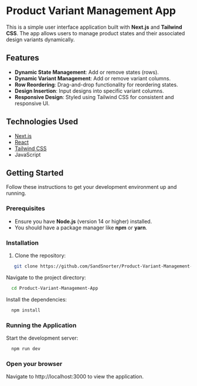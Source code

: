 # Product Variant Management App  

This is a simple user interface application built with **Next.js** and **Tailwind CSS**. The app allows users to manage product states and their associated design variants dynamically.

## Features  

- **Dynamic State Management**: Add or remove states (rows).  
- **Dynamic Variant Management**: Add or remove variant columns.  
- **Row Reordering**: Drag-and-drop functionality for reordering states.  
- **Design Insertion**: Input designs into specific variant columns.  
- **Responsive Design**: Styled using Tailwind CSS for consistent and responsive UI.  

## Technologies Used  

- [Next.js](https://nextjs.org/)  
- [React](https://reactjs.org/)  
- [Tailwind CSS](https://tailwindcss.com/)  
- JavaScript  

## Getting Started  

Follow these instructions to get your development environment up and running.  

### Prerequisites  

- Ensure you have **Node.js** (version 14 or higher) installed.  
- You should have a package manager like **npm** or **yarn**.  

### Installation  

1. Clone the repository:  

```bash
   git clone https://github.com/SandSnorter/Product-Variant-Management-App.git
```

Navigate to the project directory:

```bash
  cd Product-Variant-Management-App
```

Install the dependencies:

```bash
  npm install
```

### Running the Application

Start the development server:

```bash
  npm run dev
```

### Open your browser

Navigate to http://localhost:3000 to view the application.
